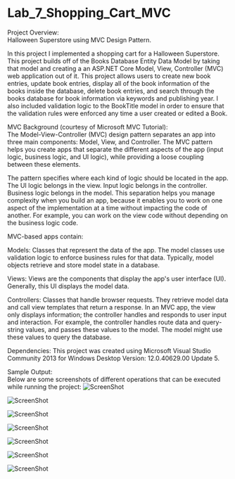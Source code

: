 # Lab_7_Shopping_Cart_MVC
Project Overview:      
Halloween Superstore using MVC Design Pattern.      
      
In this project I implemented a shopping cart for a Halloween Superstore. This project builds off of the Books Database Entity Data Model by taking that model and creating a an ASP.NET Core Model, View, Controller (MVC) web application out of it. This project allows users to create new book entries, update book entries, display all of the book information of the books inside the database, delete book entries, and search through the books database for book information via keywords and publishing year. I also included validation logic to the BookTitle model in order to ensure that the validation rules were enforced any time a user created or edited a Book.          
      
MVC Background (courtesy of Microsoft MVC Tutorial):      
The Model-View-Controller (MVC) design pattern separates an app into three main components: Model, View, and Controller. The MVC pattern helps you create apps that separate the different aspects of the app (input logic, business logic, and UI logic), while providing a loose coupling between these elements.      
          
The pattern specifies where each kind of logic should be located in the app. The UI logic belongs in the view. Input logic belongs in the controller. Business logic belongs in the model. This separation helps you manage complexity when you build an app, because it enables you to work on one aspect of the implementation at a time without impacting the code of another. For example, you can work on the view code without depending on the business logic code.          
           
MVC-based apps contain:      
         
Models: Classes that represent the data of the app. The model classes use validation logic to enforce business rules for that data. Typically, model objects retrieve and store model state in a database.     
     
Views: Views are the components that display the app's user interface (UI). Generally, this UI displays the model data.     
       
Controllers: Classes that handle browser requests. They retrieve model data and call view templates that return a response. In an MVC app, the view only displays information; the controller handles and responds to user input and interaction. For example, the controller handles route data and query-string values, and passes these values to the model. The model might use these values to query the database.        
     
        
Dependencies:
This project was created using Microsoft Visual Studio Community 2013 for Windows Desktop Version: 12.0.40629.00 Update 5.
      
       
Sample Output:     
Below are some screenshots of different operations that can be executed while running the project: 
![ScreenShot](https://cloud.githubusercontent.com/assets/14812721/25061292/183e41d2-2168-11e7-91f3-c200d7905c97.jpg)    
     
![ScreenShot](https://cloud.githubusercontent.com/assets/14812721/25061294/185bc194-2168-11e7-9fc5-52b1bafa2dc5.jpg)     
     
![ScreenShot](https://cloud.githubusercontent.com/assets/14812721/25061295/186740aa-2168-11e7-84d9-662191f4dda8.jpg)     
     
![ScreenShot](https://cloud.githubusercontent.com/assets/14812721/25061296/1868b94e-2168-11e7-8c21-46f338e33a41.jpg)     
     
![ScreenShot](https://cloud.githubusercontent.com/assets/14812721/25061297/186c1a58-2168-11e7-89b7-2fd8e20e2a4f.jpg)     
     
![ScreenShot](https://cloud.githubusercontent.com/assets/14812721/25061298/186ff8ee-2168-11e7-83e9-719ab7ce4689.jpg)     
      
![ScreenShot](https://cloud.githubusercontent.com/assets/14812721/25061293/1858f07c-2168-11e7-9bc1-3c8e477f3dd0.jpg)
